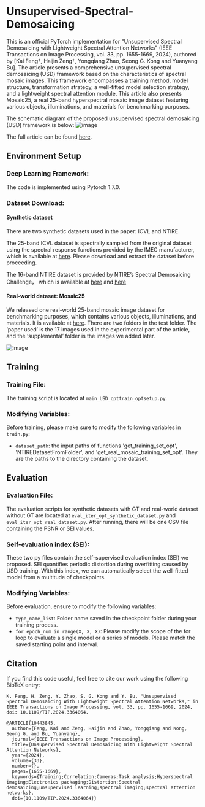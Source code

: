 # Unsupervised-Spectral-Demosaicing
This is an official PyTorch implementation for "Unsupervised Spectral Demosaicing with Lightweight Spectral Attention Networks" (IEEE Transactions on Image Processing, vol. 33, pp. 1655-1669, 2024), authored by [Kai Feng†, Haijin Zeng†, Yongqiang Zhao, Seong G. Kong and Yuanyang Bu]. The article presents a comprehensive unsupervised spectral demosaicing (USD) framework based on the characteristics of spectral mosaic images. This framework encompasses a training method, model structure, transformation strategy, a well-fitted model selection strategy, and a lightweight spectral attention module. This article also presents Mosaic25, a real 
25-band hyperspectral mosaic image dataset featuring various objects, illuminations, and materials for benchmarking purposes.

The schematic diagram of the proposed unsupervised spectral demosaicing (USD) framework is below:
![image](https://github.com/fkmajiji/Unsupervised-Spectral-Demosaicing/assets/35318585/2b477726-2209-4e1d-9a5d-1bc79b5a9066)

The full article can be found [here](https://ieeexplore.ieee.org/abstract/document/10443845).

## Environment Setup

### Deep Learning Framework:
The code is implemented using Pytorch 1.7.0. 

### Dataset Download:

#### Synthetic dataset
There are two synthetic datasets used in the paper: ICVL and NTIRE.

The 25-band ICVL dataset is spectrally sampled from the original dataset using the spectral response functions provided by the IMEC manufacturer, which  is available at [here](https://drive.google.com/drive/folders/1zTyM5pDkrbMa6c7QjNiBfaCGLnfkRkYc?usp=drive_link). Please download and extract the dataset before proceeding.

The 16-band NTIRE dataset is provided by NTIRE’s Spectral Demosaicing Challenge， which is available at [here](https://drive.google.com/file/d/1ZHAsmrGgF1P_GbNib4OZEleBhVPpmn5s/view) and [here](https://drive.google.com/file/d/16jltk-q3VTEfCEWIwy4z6KNBy0daUoQ_/view)

#### Real-world dataset: Mosaic25
We released one real-world 25-band mosaic image dataset for benchmarking purposes, which contains various 
objects, illuminations, and materials. It is available at [here](https://drive.google.com/drive/folders/1v1eWW0GJqxw734JJEvxneYDgOpch9Lm4?usp=drive_link). There are two folders in the test folder. The ‘paper used’ is the 17 images used in the experimental part of the article, and the ‘supplemental’ folder is the images we added later. 

![image](https://github.com/fkmajiji/Unsupervised-Spectral-Demosaicing/assets/35318585/36bac75d-f702-4868-88b4-4bb93b3a4682)

## Training

### Training File:
The training script is located at `main_USD_opttrain_optsetup.py`. 

### Modifying Variables:
Before training, please make sure to modify the following variables in `train.py`:

- `dataset_path`: the input paths of functions 'get_training_set_opt', 'NTIREDatasetFromFolder', and 'get_real_mosaic_training_set_opt'. They are the paths to the directory containing the dataset.

## Evaluation

### Evaluation File:
The evaluation scripts for synthetic datasets with GT and real-world dataset without GT are located at `eval_iter_opt_synthetic_dataset.py` and `eval_iter_opt_real_dataset.py`. After running, there will be one CSV file containing the PSNR or SEI values.

### Self-evaluation index (SEI):
These two py files contain the self-supervised evaluation index (SEI) we proposed. SEI quantifies periodic distortion during 
overfitting caused by USD training. With this index, we can automatically select the well-fitted model from a multitude of checkpoints.

### Modifying Variables:
Before evaluation, ensure to modify the following variables:

- `type_name_list`: Folder name saved in the checkpoint folder during your training process.
- `for epoch_num in range(X, X, X)`: Please modify the scope of the for loop to evaluate a single model or a series of models. Please match the saved starting point and interval.

## Citation
If you find this code useful, feel free to cite our work using the following BibTeX entry:

```
K. Feng, H. Zeng, Y. Zhao, S. G. Kong and Y. Bu, "Unsupervised Spectral Demosaicing With Lightweight Spectral Attention Networks," in IEEE Transactions on Image Processing, vol. 33, pp. 1655-1669, 2024, doi: 10.1109/TIP.2024.3364064.
```

```
@ARTICLE{10443845,
  author={Feng, Kai and Zeng, Haijin and Zhao, Yongqiang and Kong, Seong G. and Bu, Yuanyang},
  journal={IEEE Transactions on Image Processing}, 
  title={Unsupervised Spectral Demosaicing With Lightweight Spectral Attention Networks}, 
  year={2024},
  volume={33},
  number={},
  pages={1655-1669},
  keywords={Training;Correlation;Cameras;Task analysis;Hyperspectral imaging;Electronics packaging;Distortion;Spectral demosaicing;unsupervised learning;spectral imaging;spectral attention networks},
  doi={10.1109/TIP.2024.3364064}}
```

